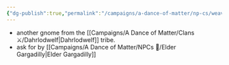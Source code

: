 ```yaml
---
{"dg-publish":true,"permalink":"/campaigns/a-dance-of-matter/np-cs/weavil-gut/","dgPassFrontmatter":true}
---
```


- another gnome from the [[Campaigns/A Dance of Matter/Clans ⚔/Dahrlodwelf\|Dahrlodwelf]] tribe.
- ask for by [[Campaigns/A Dance of Matter/NPCs 🤖/Elder Gargadilly\|Elder Gargadilly]]